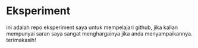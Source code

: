 # Eksperiment
ini adalah repo eksperiment saya untuk mempelajari github, jika kalian mempunyai saran saya sangat menghargainya jika anda menyampaikannya. terimakasih!
